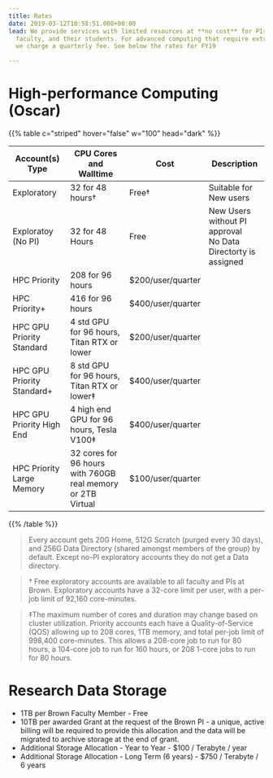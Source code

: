 ```yaml
---
title: Rates
date: 2019-03-12T10:58:51.000+00:00
lead: We provide services with limited resources at **no cost** for PIs,
  faculty, and their students. For advanced computing that require extra resources,
  we charge a quarterly fee. See below the rates for FY19

---
```

# High-performance Computing (Oscar)

{{% table c="striped" hover="false" w="100" head="dark" %}}

| Account(s) Type | CPU Cores and Walltime | Cost | Description | 
| --- | --- | --- | --- |
| Exploratory | 32 for 48 hours† | Free† | Suitable for New users |
| Exploratoy (No PI) | 32 for 48 Hours | Free | New Users without PI approval <br> No Data Directorty is assigned
| HPC Priority |208 for 96 hours | $200/user/quarter |
| HPC Priority+ | 416 for 96 hours | $400/user/quarter |
| HPC GPU Priority Standard | 4 std GPU for 96 hours, Titan RTX or lower | $200/user/quarter |
| HPC GPU Priority Standard+ | 8 std GPU for 96 hours, Titan RTX or lower‡ | $400/user/quarter |
| HPC GPU Priority High End | 4 high end GPU for 96 hours, Tesla V100‡ | $400/user/quarter |
| HPC Priority Large Memory | 32 cores for 96 hours with 760GB real memory or 2TB Virtual | $100/user/quarter

{{% /table %}}

> Every account gets 20G Home, 512G Scratch (purged every 30 days), and 256G Data Directory (shared amongst members of the group) by default. Except no-PI exploratory accounts they do not get a Data directory.

> † Free exploratory accounts are available to all faculty and PIs at Brown. Exploratory accounts have a 32-core limit per user, with a per-job limit of 92,160 core-minutes.

> ‡The maximum number of cores and duration may change based on cluster utilization. Priority accounts each have a Quality-of-Service (QOS) allowing up to 208 cores, 1TB memory, and total per-job limit of 998,400 core-minutes. This allows a 208-core job to run for 80 hours, a 104-core job to run for 160 hours, or 208 1-core jobs to run for 80 hours.

# Research Data Storage

* 1TB per Brown Faculty Member - Free
* 10TB per awarded Grant at the request of the Brown PI - a unique, active billing will be required to provide this allocation and the data will be migrated to archive storage at the end of grant.
* Additional Storage Allocation - Year to Year - $100 / Terabyte / year
* Additional Storage Allocation - Long Term (6 years) - $750 / Terabyte / 6 years



